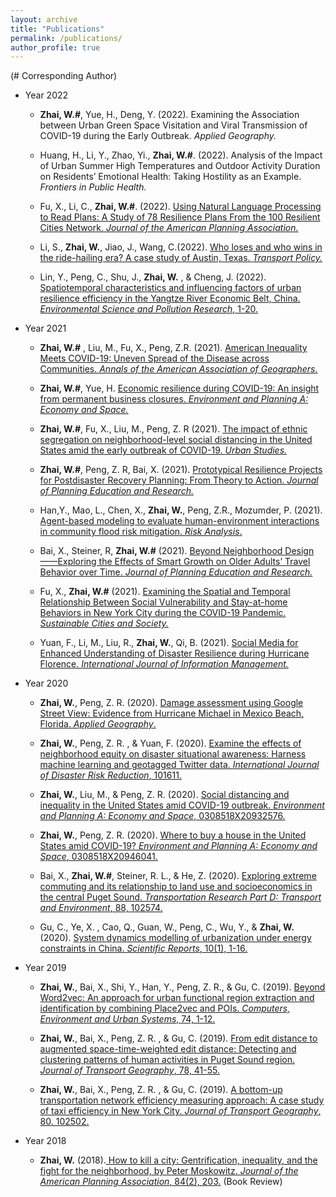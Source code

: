 ```yaml
---
layout: archive
title: "Publications"
permalink: /publications/
author_profile: true
---
```

(# Corresponding Author)
* Year 2022
  * **Zhai, W.#**, Yue, H., Deng, Y. (2022). Examining the Association between Urban Green Space Visitation and Viral Transmission of COVID-19 during the Early Outbreak. *Applied Geography.*

  * Huang, H., Li, Y., Zhao, Yi., **Zhai, W.#**. (2022). Analysis of the Impact of Urban Summer High Temperatures and Outdoor Activity Duration on Residents’ Emotional Health: Taking Hostility as an Example. *Frontiers in Public Health.*

  * Fu, X., Li, C., **Zhai, W.#**. (2022). [Using Natural Language Processing to Read Plans: A Study of 78 Resilience Plans From the 100 Resilient Cities Network. *Journal of the American Planning Association.*](https://doi.org/10.1080/01944363.2022.2038659)

  * Li, S., **Zhai, W.**, Jiao, J., Wang, C.(2022). [Who loses and who wins in the ride-hailing era? A case study of Austin, Texas.  *Transport Policy.*](https://www.sciencedirect.com/science/article/abs/pii/S0967070X22000750)

  * Lin, Y., Peng, C., Shu, J., **Zhai, W.** , & Cheng, J. (2022). [Spatiotemporal characteristics and influencing factors of urban resilience efficiency in the Yangtze River Economic Belt, China. *Environmental Science and Pollution Research*, 1-20.](https://link.springer.com/article/10.1007/s11356-021-18235-2)

* Year 2021

  * **Zhai, W.#** , Liu, M., Fu, X., Peng, Z.R. (2021). [American Inequality Meets COVID-19: Uneven Spread of the Disease across Communities. *Annals of the American Association of Geographers.*](https://www.tandfonline.com/doi/abs/10.1080/24694452.2020.1866489?journalCode=raag21)
  
  * **Zhai, W.#**, Yue, H. [Economic resilience during COVID-19: An insight from permanent business closures. *Environment and Planning A: Economy and Space.*](https://doi.org/10.1177/0308518X211055181)
 
  * **Zhai, W.#**, Fu, X., Liu, M., Peng, Z. R (2021). [The impact of ethnic segregation on neighborhood-level social distancing in the United States amid the early outbreak of COVID-19. *Urban Studies.*](https://doi.org/10.1177/00420980211050183)
 
  * **Zhai, W.#**, Peng, Z. R, Bai, X. (2021). [Prototypical Resilience Projects for Postdisaster Recovery Planning: From Theory to Action. *Journal of Planning Education and Research.*](https://journals.sagepub.com/eprint/2XZCVZQQNWAKW7QDWK4H/full)
 
  * Han,Y., Mao, L., Chen, X., **Zhai, W.**, Peng, Z.R., Mozumder, P. (2021). [Agent-based modeling to evaluate human-environment interactions in community flood risk mitigation. *Risk Analysis*.](http://doi.org/10.1111/risa.13854)
 
  * Bai, X., Steiner, R, **Zhai, W.#** (2021). [Beyond Neighborhood Design——Exploring the Effects of Smart Growth on Older Adults’ Travel Behavior over Time. *Journal of Planning Education and Research.*](https://doi.org/10.1177/0739456X211020352)
  
  * Fu, X., **Zhai, W.#** (2021).  [Examining the Spatial and Temporal Relationship Between Social Vulnerability and Stay-at-home Behaviors in New York City during the COVID-19 Pandemic. *Sustainable Cities and Society.*](https://doi.org/10.1016/j.scs.2021.102757)

  * Yuan, F., Li, M., Liu, R., **Zhai, W.**, Qi, B. (2021). [Social Media for Enhanced Understanding of Disaster Resilience during Hurricane Florence. *International Journal of Information Management.*](https://www.sciencedirect.com/science/article/pii/S0268401220314882?dgcid=coauthor)

* Year 2020

  * **Zhai, W.**, Peng, Z. R. (2020). [Damage assessment using Google Street View: Evidence from Hurricane Michael in Mexico Beach, Florida. *Applied Geography*.](https://doi.org/10.1016/j.apgeog.2020.102252)

  * **Zhai, W.**, Peng, Z. R. , & Yuan, F. (2020). [Examine the effects of neighborhood equity on disaster situational awareness: Harness machine learning and geotagged Twitter data. *International Journal of Disaster Risk Reduction*, 101611.](https://doi.org/10.1016/j.ijdrr.2020.101611)

  * **Zhai, W.**, Liu, M., & Peng, Z. R. (2020). [Social distancing and inequality in the United States amid COVID-19 outbreak. *Environment and Planning A: Economy and Space*, 0308518X20932576.](https://journals.sagepub.com/doi/10.1177/0308518X20932576 )

  * **Zhai, W.**, Peng, Z. R. (2020). [Where to buy a house in the United States amid COVID-19? *Environment and Planning A: Economy and Space*, 0308518X20946041.](https://journals.sagepub.com/doi/10.1177/0308518X20946041) 

  * Bai, X., **Zhai, W.#**, Steiner, R. L., & He, Z. (2020). [Exploring extreme commuting and its relationship to land use and socioeconomics in the central Puget Sound. *Transportation Research Part D: Transport and Environment*, 88, 102574.](https://doi.org/10.1016/j.trd.2020.102574)

  * Gu, C., Ye, X. , Cao, Q., Guan, W., Peng, C., Wu, Y., & **Zhai, W.** (2020). [System dynamics modelling of urbanization under energy constraints in China. *Scientific Reports*, 10(1), 1-16.](https://doi.org/10.1038/s41598-020-66125-3)


* Year 2019

  * **Zhai, W.**, Bai, X., Shi, Y., Han, Y., Peng, Z. R., & Gu, C. (2019). [Beyond Word2vec: An approach for urban functional region extraction and identification by combining Place2vec and POIs. *Computers, Environment and Urban Systems*, 74, 1-12.](https://doi.org/10.1016/j.compenvurbsys.2018.11.008)

  * **Zhai, W.**, Bai, X., Peng, Z. R. , & Gu, C. (2019). [From edit distance to augmented space-time-weighted edit distance: Detecting and clustering patterns of human activities in Puget Sound region. *Journal of Transport Geography*, 78, 41-55.](https://doi.org/10.1016/j.jtrangeo.2019.05.003)

  * **Zhai, W.**, Bai, X., Peng, Z. R. , & Gu, C. (2019). [A bottom-up transportation network efficiency measuring approach: A case study of taxi efficiency in New York City. *Journal of Transport Geography*, 80. 102502.](https://doi.org/10.1016/j.jtrangeo.2019.102502)

* Year 2018
  * **Zhai, W.** (2018).[ How to kill a city: Gentrification, inequality, and the fight for the neighborhood, by Peter Moskowitz. *Journal of the American Planning Association*, 84(2), 203.](http://www.thecyberhood.net/documents/book_review/peter.pdf) (Book Review)
